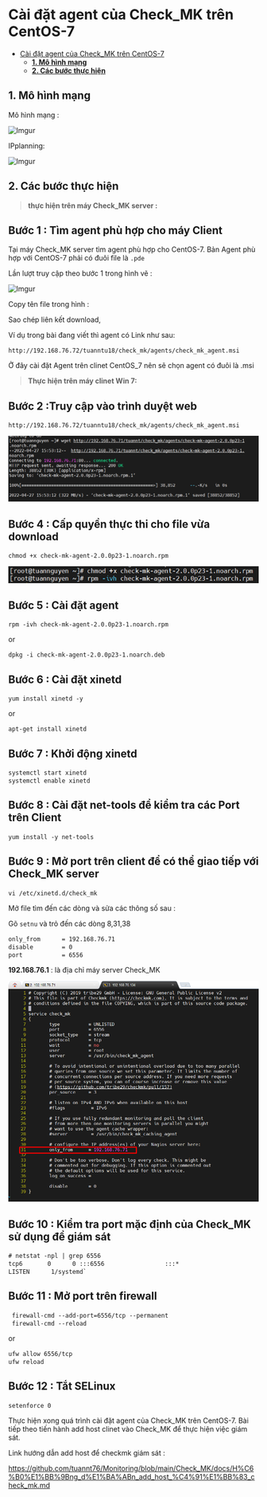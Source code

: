 # Cài đặt agent của Check_MK trên CentOS-7

- [Cài đặt agent của Check_MK trên CentOS-7](#cài-đặt-agent-của-check_mk-trên-centos-7)
  - [**1. Mô hình mạng**](#1-mô-hình-mạng)
  - [**2. Các bước thực hiện**](#2-các-bước-thực-hiện)

## **1. Mô hình mạng** 


Mô hình mạng :

![Imgur](https://i.imgur.com/ohova46.png)



IPplanning:

![Imgur](https://i.imgur.com/dreUce3.png)

## **2. Các bước thực hiện**

> **thực hiện trên máy Check_MK server :**


**<h2>Bước 1 : Tìm agent phù hợp cho máy Client</h2>**

Tại máy Check_MK server tìm agent phù hợp cho CentOS-7. Bản Agent phù hợp với CentOS-7 phải có đuôi file là `.pde`

Lần lượt truy cập theo bước 1 trong hình vẽ :

![Imgur](https://i.imgur.com/GrLigiM.png)


Copy tên file trong hình : 


Sao chép liên kết download, 

Ví dụ trong bài đang viết thì agent có Link như sau: 

```
http://192.168.76.72/tuanntu18/check_mk/agents/check_mk_agent.msi
```


 Ở đây cài đặt Agent trên clinet CentOS_7 nên sẽ chọn agent có đuôi là .msi

> **Thực hiện trên máy clinet Win 7:**



**<h2>Bước 2 :Truy cập vào trình duyệt web**</h2>

```
http://192.168.76.72/tuanntu18/check_mk/agents/check_mk_agent.msi
```
![](../image/agnet_3.png)

**<h2>Bước 4 : Cấp quyền thực thi cho file vừa download**</h2>

```
chmod +x check-mk-agent-2.0.0p23-1.noarch.rpm
```
![](../image/agnet_4.png)

**<h2>Bước 5 : Cài đặt agent**</h2>

```
rpm -ivh check-mk-agent-2.0.0p23-1.noarch.rpm
```

or

```
dpkg -i check-mk-agent-2.0.0p23-1.noarch.deb
```

**<h2>Bước 6 : Cài đặt xinetd**</h2>

```
yum install xinetd -y
```

or

```
apt-get install xinetd
```


**<h2>Bước 7 : Khởi động xinetd**</h2>

```
systemctl start xinetd
systemctl enable xinetd
```

**<h2>Bước 8 : Cài đặt net-tools để kiểm tra các Port trên Client**</h2>

```
yum install -y net-tools
```

**<h2>Bước 9 : Mở port trên client để có thể giao tiếp với Check_MK server**</h2>

```
vi /etc/xinetd.d/check_mk
```

Mở file tìm đến các dòng và sửa các thông số sau :

Gõ `setnu` và trỏ đến các dòng 8,31,38

```
only_from      = 192.168.76.71
disable        = 0
port           = 6556
```

**192.168.76.1** : là địa chỉ máy server Check_MK

![](../image/agnet_6.png)

**<h2>Bước 10 : Kiểm tra port mặc định của Check_MK sử dụng để giám sát**</h2>

```
# netstat -npl | grep 6556
tcp6       0      0 :::6556                 :::*                    LISTEN      1/systemd`
```

**<h2>Bước 11 : Mở port trên firewall </h2>**

```
 firewall-cmd --add-port=6556/tcp --permanent
 firewall-cmd --reload
```
or
```
ufw allow 6556/tcp
ufw reload
```

**<h2>Bước 12 : Tắt SELinux**</h2>

```
setenforce 0
```


Thực hiện xong quá trình cài đặt agent của Check_MK trên CentOS-7. Bài tiếp theo tiến hành add host clinet vào Check_MK để thực hiện việc giám sát.

Link hướng dẫn add host để checkmk giám sát :

https://github.com/tuannt76/Monitoring/blob/main/Check_MK/docs/H%C6%B0%E1%BB%9Bng_d%E1%BA%ABn_add_host_%C4%91%E1%BB%83_check_mk.md

